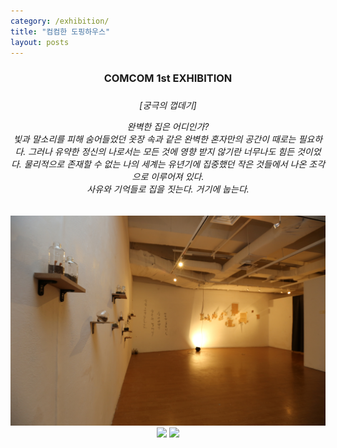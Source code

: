 ```yaml
---
category: /exhibition/
title: "컴컴한 도핑하우스"
layout: posts
---
```

<center><h3>COMCOM 1st EXHIBITION<h3>

<h6>
[궁극의 껍데기]     
    
    
완벽한 집은 어디인가?      
빛과 말소리를 피해 숨어들었던 옷장 속과 같은 완벽한 혼자만의 공간이 때로는 필요하다. 그러나 유약한 정신의 나로서는 모든 것에 영향 받지 않기란 너무나도 힘든 것이었다. 물리적으로 존재할 수 없는 나의 세계는 유년기에 집중했던 작은 것들에서 나온 조각으로 이루어져 있다.      
사유와 기억들로 집을 짓는다. 거기에 눕는다. <h6>       
    
<center><img src="/assets/img/comcom/001.jpg">     
     
<img src="/assets/img/comcom/002.jpg">     
     
<img src="/assets/img/comcom/003.jpg">     

    

